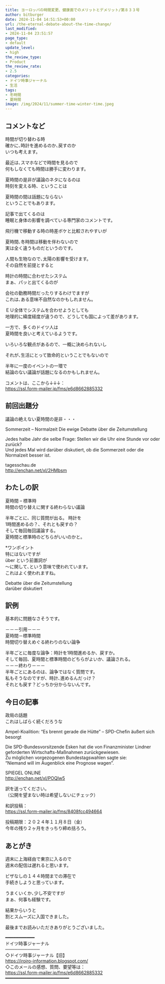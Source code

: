 ```yaml
---
title: ヨーロッパの時間変更、健康面でのメリットとデメリット/第８３３号
author: bitburger
date: 2024-11-04 14:51:53+00:00
url: /the-eternal-debate-about-the-time-change/
last_modified:
- 2024-11-04 23:51:57
page_type:
- default
update_level:
- high
the_review_type:
- Product
the_review_rate:
- 2.5
categories:
- ドイツ時事ジャーナル
- 生活
tags:
- 冬時間
- 夏時間
image: /img/2024/11/summer-time-winter-time.jpeg
---
```

## コメントなど 

時間が切り替わる時  
確かに､時計を進めるのか､戻すのか  
いつも考えます。

最近は､スマホなどで時間を見るので  
何もしなくても時間は勝手に変わります。

夏時間の是非が議論のネタになるのは  
時刻を変える時、ということは

夏時間の間は話題にならない  
ということでもあります。

記事で出てくるのは  
<span class="fz-22px"><span class="bold-red">睡眠と身体の影響を調べている専門家のコメント</span></span>です。

<span class="fz-22px"><span class="bold-red">飛行機で移動する時の時差ボケと比較されやすいが</span></span>

<span class="fz-22px"><span class="bold-red"><span class="marker-under">夏時間､冬時間は移動を伴わないので<br />実は全く違うものだというのです。</span></span></span>

人間も生物なので､太陽の影響を受けます。  
その自然を前提とすると

時計の時間に合わせたシステム  
まぁ、パッと出てくるのが

会社の勤務時間だったりするわけでますが  
これは､ある意味不自然なのかもしれません。

ＥＵ全体でシステムを合わせようとしても  
地理的に緯度経度が違うので、どうしても国によって差があります。

<span class="fz-22px"><span class="bold-red"><span class="marker-under">一方で、多くのドイツ人は<br />夏時間を良いと考えているようです。</span></span></span>

いろいろな観点があるので、一概に決められないし

それが､生活にとって致命的ということでもないので

半年に一度のイベントの一環で  
結論のない議論が話題になるのかもしれません。

コメントは、ここから↓↓↓：  
<https://ssl.form-mailer.jp/fms/e6d8662885332>

## 前回出題分 

議論の絶えない夏時間の是非・・・

Sommerzeit &#8211; Normalzeit Die ewige Debatte über die Zeitumstellung

Jedes halbe Jahr die selbe Frage: Stellen wir die Uhr eine Stunde vor oder zurück?  
Und jedes Mal wird darüber diskutiert, ob die Sommerzeit oder die Normalzeit besser ist.

tagesschau.de  
<http://enchan.net/xl/2HMbsm>

## わたしの訳 

夏時間 &#8211; 標準時  
時間の切り替えに関する終わらない議論

半年ごとに、同じ質問が出る。 時計を  
1時間進めるの？、それとも戻すの？  
そして毎回毎回議論する。  
夏時間と標準時のどちらがいいのかと。

*ワンポイント  
特にはないですが  
über という前置詞が  
〜に関して､という意味で使われています。  
これはよく使われますね。

Debatte über die Zeitumstellung  
darüber diskutiert

## 訳例 

基本的に問題なさそうです。

－－－引用－－－  
夏時間－標準時間  
時間切り替えめぐる終わりのない論争

半年ごとに毎度な論争：時計を1時間進めるか、戻すか。  
そして毎回、夏時間と標準時間のどちらがよいか、議論される。  
－－－終わり－－－  
半年ごとにあるのは、論争ではなく質問です。  
私もそうなのですが、時計､進めるんだっけ？  
それとも戻す？どっちか分からないんです。

## 今日の記事 

政局の話題  
これはしばらく続くだろうな

Ampel-Koalition: “Es brennt gerade die Hütte” &#8211; SPD-Chefin äußert sich besorgt

Die SPD-Bundesvorsitzende Esken hat die von Finanzminister Lindner  
geforderten Wirtschafts-Maßnahmen zurückgewiesen.  
Zu möglichen vorgezogenen Bundestagswahlen sagte sie:  
“Niemand will im Augenblick eine Prognose wagen”.

SPIEGEL ONLINE  
<http://enchan.net/xl/POQIw5>

訳を送ってください。  
（公開を望まない時は希望しないにチェック）

和訳投稿：  
<https://ssl.form-mailer.jp/fms/8408fcc494664>

投稿期限：２０２４年１１月８日（金）  
今年の残り２ヶ月をきっちり締め括ろう。

## あとがき 

週末に上海経由で東京に入るので  
週末の配信は遅れると思います。

ビザなしの１４４時間までの滞在で  
手続きしようと思っています。

うまくいくか､少し不安ですが  
まぁ、何事も経験です。

結果からいうと  
割とスムーズに入国できました。

最後までお読みいただきありがとうございました。

━━━━━━━━━━━  
ドイツ時事ジャーナル  
───────────  
◇ドイツ時事ジャーナル【旧】  
<https://iroiro-information.blogspot.com/>  
◇このメールの感想、質問、要望等は：  
<https://ssl.form-mailer.jp/fms/e6d8662885332>  
━━━━━━━━━━━━━━━━━━━━━━━━